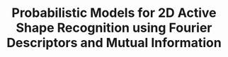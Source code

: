 ---
title: "Probabilistic Models for 2D Active Shape Recognition using Fourier Descriptors and Mutual Information"
year: 2014
pdf_url: "http://www.robots.ox.ac.uk/~tvg/publications/2014/shape_recongition.pdf"
category: "vision"
author_list: "Natasha Govender, Jonathan Warrell, Philip H.S. Torr, Fred Nicolls"
grant: "NULL"
pub_in: "Advances in Computer Science"
---